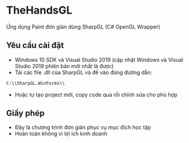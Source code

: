 # TheHandsGL
Ứng dụng Paint đơn giản dùng SharpGL (C# OpenGL Wrapper)

## Yêu cầu cài đặt
  - Windows 10 SDK và Visual Studio 2019 (cập nhật Windows và Visual Studio 2019 phiên bản mới nhất là được)
  - Tải các file .dll của SharpGL và để vào đúng đường dẫn:
  ```bash
  C:\\SharpGL.WinForms\\
  ```
  - Hoặc tự tạo project mới, copy code qua rồi chỉnh sửa cho phù hợp

## Giấy phép
  - Đây là chương trình đơn giản phục vụ mục đích học tập
  - Hoàn toàn không vì lợi ích kinh doanh
